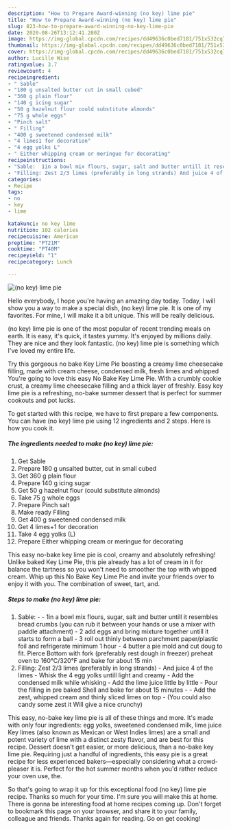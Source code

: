 ```yaml
---
description: "How to Prepare Award-winning (no key) lime pie"
title: "How to Prepare Award-winning (no key) lime pie"
slug: 823-how-to-prepare-award-winning-no-key-lime-pie
date: 2020-08-26T13:12:41.280Z
image: https://img-global.cpcdn.com/recipes/dd49636c0bed7181/751x532cq70/no-key-lime-pie-recipe-main-photo.jpg
thumbnail: https://img-global.cpcdn.com/recipes/dd49636c0bed7181/751x532cq70/no-key-lime-pie-recipe-main-photo.jpg
cover: https://img-global.cpcdn.com/recipes/dd49636c0bed7181/751x532cq70/no-key-lime-pie-recipe-main-photo.jpg
author: Lucille Wise
ratingvalue: 3.7
reviewcount: 4
recipeingredient:
- " Sable"
- "180 g unsalted butter cut in small cubed"
- "360 g plain flour"
- "140 g icing sugar"
- "50 g hazelnut flour could substitute almonds"
- "75 g whole eggs"
- "Pinch salt"
- " Filling"
- "400 g sweetened condensed milk"
- "4 limes1 for decoration"
- "4 egg yolks L"
- " Either whipping cream or meringue for decorating"
recipeinstructions:
- "Sable:  1in a bowl mix flours, sugar, salt and butter untill it resembles bread crumbs (you can rub it between your hands or use a mixer with paddle attachment) 2 add eggs and bring mixture together untill it starts to form a ball 3 roll out thinly between parchment paper/plastic foil and refrigerate minimum 1 hour 4 butter a pie mold and cut doug to fit. Pierce Bottom with fork (preferably rest dough in freezer) preheat oven to 160°C/320°F and bake for about 15 min"
- "Filling: Zest 2/3 limes (preferably in long strands) And juice 4 of the limes Whisk the 4 egg yolks untill light and creamy Add the condensed milk while whisking Add the lime juice little by little Pour the filling in pre baked Shell and bake for about 15 minutes  Add the zest, whipped cream and thinly sliced limes on top (You could also candy some zest it Will give a nice crunchy)"
categories:
- Recipe
tags:
- no
- key
- lime

katakunci: no key lime 
nutrition: 102 calories
recipecuisine: American
preptime: "PT21M"
cooktime: "PT40M"
recipeyield: "1"
recipecategory: Lunch

---
```



![(no key) lime pie](https://img-global.cpcdn.com/recipes/dd49636c0bed7181/751x532cq70/no-key-lime-pie-recipe-main-photo.jpg)

Hello everybody, I hope you're having an amazing day today. Today, I will show you a way to make a special dish, (no key) lime pie. It is one of my favorites. For mine, I will make it a bit unique. This will be really delicious.

(no key) lime pie is one of the most popular of recent trending meals on earth. It is easy, it's quick, it tastes yummy. It's enjoyed by millions daily. They are nice and they look fantastic. (no key) lime pie is something which I've loved my entire life.

Try this gorgeous no bake Key Lime Pie boasting a creamy lime cheesecake filling, made with cream cheese, condensed milk, fresh limes and whipped You&#39;re going to love this easy No Bake Key Lime Pie. With a crumbly cookie crust, a creamy lime cheesecake filling and a thick layer of freshly. Easy key lime pie is a refreshing, no-bake summer dessert that is perfect for summer cookouts and pot lucks.


To get started with this recipe, we have to first prepare a few components. You can have (no key) lime pie using 12 ingredients and 2 steps. Here is how you cook it.

<!--inarticleads1-->

##### The ingredients needed to make (no key) lime pie:

1. Get  Sable
1. Prepare 180 g unsalted butter, cut in small cubed
1. Get 360 g plain flour
1. Prepare 140 g icing sugar
1. Get 50 g hazelnut flour (could substitute almonds)
1. Take 75 g whole eggs
1. Prepare Pinch salt
1. Make ready  Filling
1. Get 400 g sweetened condensed milk
1. Get 4 limes+1 for decoration
1. Take 4 egg yolks (L)
1. Prepare  Either whipping cream or meringue for decorating


This easy no-bake key lime pie is cool, creamy and absolutely refreshing! Unlike baked Key Lime Pie, this pie already has a lot of cream in it for balance the tartness so you won&#39;t need to smoother the top with whipped cream. Whip up this No Bake Key Lime Pie and invite your friends over to enjoy it with you. The combination of sweet, tart, and. 

<!--inarticleads2-->

##### Steps to make (no key) lime pie:

1. Sable: -  - 1in a bowl mix flours, sugar, salt and butter untill it resembles bread crumbs (you can rub it between your hands or use a mixer with paddle attachment) - 2 add eggs and bring mixture together untill it starts to form a ball - 3 roll out thinly between parchment paper/plastic foil and refrigerate minimum 1 hour - 4 butter a pie mold and cut doug to fit. Pierce Bottom with fork (preferably rest dough in freezer) preheat oven to 160°C/320°F and bake for about 15 min
1. Filling: Zest 2/3 limes (preferably in long strands) - And juice 4 of the limes - Whisk the 4 egg yolks untill light and creamy - Add the condensed milk while whisking - Add the lime juice little by little - Pour the filling in pre baked Shell and bake for about 15 minutes -  - Add the zest, whipped cream and thinly sliced limes on top - (You could also candy some zest it Will give a nice crunchy)


This easy, no-bake key lime pie is all of these things and more. It&#39;s made with only four ingredients: egg yolks, sweetened condensed milk, lime juice Key limes (also known as Mexican or West Indies limes) are a small and potent variety of lime with a distinct zesty flavor, and are best for this recipe. Dessert doesn&#39;t get easier, or more delicious, than a no-bake key lime pie. Requiring just a handful of ingredients, this easy pie is a great recipe for less experienced bakers—especially considering what a crowd-pleaser it is. Perfect for the hot summer months when you&#39;d rather reduce your oven use, the. 

So that's going to wrap it up for this exceptional food (no key) lime pie recipe. Thanks so much for your time. I'm sure you will make this at home. There is gonna be interesting food at home recipes coming up. Don't forget to bookmark this page on your browser, and share it to your family, colleague and friends. Thanks again for reading. Go on get cooking!
